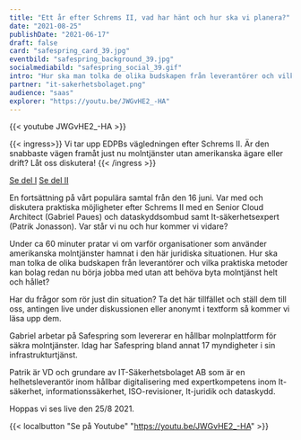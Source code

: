 ```yaml
---
title: "Ett år efter Schrems II, vad har hänt och hur ska vi planera?"
date: "2021-08-25"
publishDate: "2021-06-17"
draft: false
card: "safespring_card_39.jpg"
eventbild: "safespring_background_39.jpg"
socialmediabild: "safespring_social_39.gif"
intro: "Hur ska man tolka de olika budskapen från leverantörer och vilka praktiska metoder kan bolag redan nu börja jobba med utan att behöva byta molntjänst helt och hållet?"
partner: "it-sakerhetsbolaget.png"
audience: "saas"
explorer: "https://youtu.be/JWGvHE2_-HA"
---
```


{{< youtube JWGvHE2_-HA >}}

{{< ingress>}}
Vi tar upp EDPBs vägledningen efter Schrems II. Är den snabbaste vägen framåt just nu molntjänster utan amerikanska ägare eller drift? Låt oss diskutera!
{{< /ingress >}}

<a href="https://www.safespring.com/webinar/fireside-chat-it-sakerhetsbolaget/">Se del I</a>
<a href="https://www.safespring.com/webinar/second-fireside-chat-it-sakerhetsbolaget/">Se del II</a>

En fortsättning på vårt populära samtal från den 16 juni. Var med och diskutera praktiska möjligheter efter Schrems II med en Senior Cloud Architect (Gabriel Paues) och dataskyddsombud samt It-säkerhetsexpert (Patrik Jonasson). Var står vi nu och hur kommer vi vidare?

Under ca 60 minuter pratar vi om varför organisationer som använder amerikanska molntjänster hamnat i den här juridiska situationen. Hur ska man tolka de olika budskapen från leverantörer och vilka praktiska metoder kan bolag redan nu börja jobba med utan att behöva byta molntjänst helt och hållet?

Har du frågor som rör just din situation? Ta det här tillfället och ställ dem till oss, antingen live under diskussionen eller anonymt i textform så kommer vi läsa upp dem.

Gabriel arbetar på Safespring som levererar en hållbar molnplattform för säkra molntjänster. Idag har Safespring bland annat 17 myndigheter i sin infrastrukturtjänst.

Patrik är VD och grundare av IT-Säkerhetsbolaget AB som är en helhetsleverantör inom hållbar digitalisering med expertkompetens inom It-säkerhet, informationssäkerhet, ISO-revisioner, It-juridik och dataskydd.

Hoppas vi ses live den 25/8 2021.

{{< localbutton "Se på Youtube" "https://youtu.be/JWGvHE2_-HA" >}}
